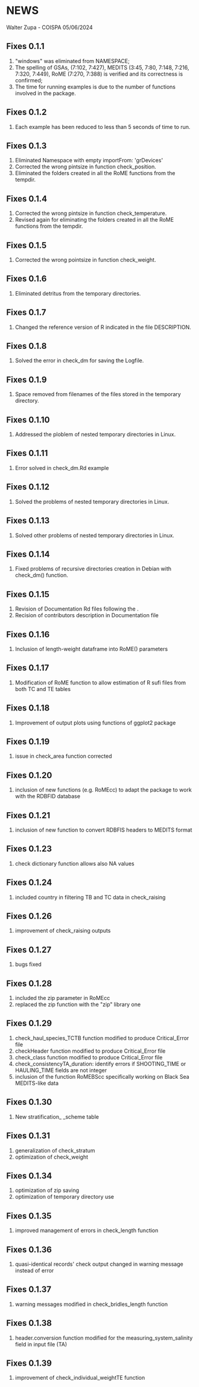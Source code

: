 NEWS
================
Walter Zupa - COISPA
05/06/2024

Fixes 0.1.1
-----
1. "windows" was eliminated from NAMESPACE;
2. The spelling of GSAs, (7:102, 7:427), MEDITS (3:45, 7:80, 7:148, 7:216, 7:320, 7:449), RoME (7:270, 7:388) is verified and its correctness is confirmed;
3. The time for running examples is due to the number of functions involved in the package.

Fixes 0.1.2
-----
1. Each example has been reduced to less than 5 seconds of time to run.

Fixes 0.1.3
-----
1. Eliminated  Namespace with empty importFrom: 'grDevices'
2. Corrected the wrong pintsize in function check_position.
3. Eliminated the folders created in all the RoME functions from the tempdir.

Fixes 0.1.4
-----
1. Corrected the wrong pintsize in function check_temperature.
2. Revised again for eliminating the folders created in all the RoME functions from the tempdir.

Fixes 0.1.5
-----
1. Corrected the wrong pointsize in function check_weight.

Fixes 0.1.6
-----
1. Eliminated detritus from the temporary directories.

Fixes 0.1.7
-----
1. Changed the reference version of R indicated in the file DESCRIPTION.

Fixes 0.1.8
-----
1. Solved the error in check_dm for saving the Logfile.

Fixes 0.1.9
-----
1. Space removed from filenames of the files stored in the temporary directory.

Fixes 0.1.10
-----
1. Addressed the ploblem of nested temporary directories in Linux.

Fixes 0.1.11
-----
1. Error solved in check_dm.Rd example

Fixes 0.1.12
-----
1. Solved the problems of nested temporary directories in Linux.

Fixes 0.1.13
-----
1. Solved other problems of nested temporary directories in Linux.

Fixes 0.1.14
-----
1. Fixed problems of recursive directories creation in Debian with check_dm() function.

Fixes 0.1.15
-----
1. Revision of Documentation Rd files following the .
2. Recision of contributors description in Documentation file

Fixes 0.1.16
-----
1. Inclusion of length-weight dataframe into RoME() parameters

Fixes 0.1.17
-----
1. Modification of RoME function to allow estimation of R sufi files from both TC and TE tables

Fixes 0.1.18
-----
1. Improvement of output plots using functions of ggplot2 package 

Fixes 0.1.19
-----
1. issue in check_area function corrected

Fixes 0.1.20
-----
1. inclusion of new functions (e.g. RoMEcc) to adapt the package to work with the RDBFID database

Fixes 0.1.21
-----
1. inclusion of new function to convert RDBFIS headers to MEDITS format

Fixes 0.1.23
-----
1. check dictionary function allows also NA values

Fixes 0.1.24
-----
1. included country in filtering TB and TC data in check_raising

Fixes 0.1.26
-----
1. improvement of check_raising outputs

Fixes 0.1.27
-----
1. bugs fixed

Fixes 0.1.28
-----
1. included the zip parameter in RoMEcc
2. replaced the zip function with the "zip" library one

Fixes 0.1.29
-----
1. check_haul_species_TCTB function modified to produce Critical_Error file
2. checkHeader function modified to produce Critical_Error file
3. check_class function modified to produce Critical_Error file
4. check_consistencyTA_duration: identify errors if SHOOTING_TIME or HAULING_TIME fields are not integer
5. inclusion of the function RoMEBScc specifically working on Black Sea MEDITS-like data

Fixes 0.1.30
-----
1. New stratification_ _scheme table

Fixes 0.1.31
-----
1. generalization of check_stratum
2. optimization of check_weight

Fixes 0.1.34
-----
1. optimization of zip saving
2. optimization of temporary directory use

Fixes 0.1.35
-----
1. improved management of errors in check_length function

Fixes 0.1.36
-----
1. quasi-identical records' check output changed in warning message instead of error

Fixes 0.1.37
-----
1. warning messages modified in check_bridles_length function

Fixes 0.1.38
-----
1. header.conversion function modified for the measuring_system_salinity field in input file (TA)

Fixes 0.1.39
-----
1. improvement of check_individual_weightTE function

